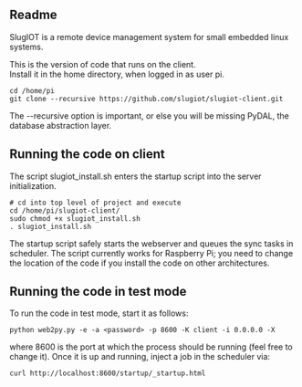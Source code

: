 ## Readme

SlugIOT is a remote device management system for small embedded linux systems.

This is the version of code that runs on the client.  
Install it in the home directory, when logged in as user pi.
    
    cd /home/pi
    git clone --recursive https://github.com/slugiot/slugiot-client.git

The --recursive option is important, or else you will be missing PyDAL, the database abstraction layer. 

## Running the code on client

The script slugiot_install.sh enters the startup script into the server initialization.

    # cd into top level of project and execute
    cd /home/pi/slugiot-client/
    sudo chmod +x slugiot_install.sh 
    . slugiot_install.sh
    
The startup script safely starts the webserver and queues the sync tasks in scheduler.
The script currently works for Raspberry Pi; you need to change the location of the code
if you install the code on other architectures. 

## Running the code in test mode

To run the code in test mode, start it as follows:

    python web2py.py -e -a <password> -p 8600 -K client -i 0.0.0.0 -X
    
where 8600 is the port at which the process should be running (feel free to change it).
Once it is up and running, inject a job in the scheduler via:

    curl http://localhost:8600/startup/_startup.html

    
